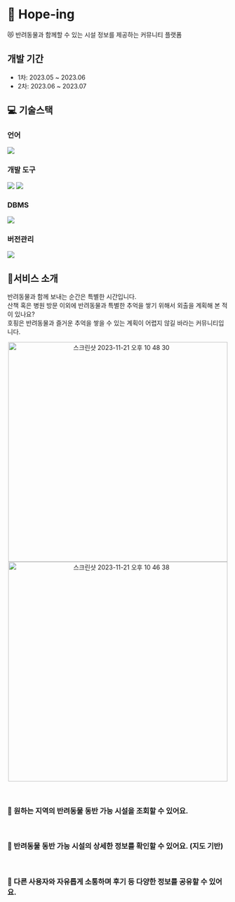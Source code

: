 # 🐾 Hope-ing
😻 반려동물과 함께할 수 있는 시설 정보를 제공하는 커뮤니티 플랫폼
## 개발 기간
- 1차: 2023.05 ~ 2023.06
- 2차: 2023.06 ~ 2023.07
## 💻 기술스택
### 언어
<div>
  <img src="https://img.shields.io/badge/Java-FF6600?style=for-the-badge&logo=Java&logoColor=white">
</div>

### 개발 도구
<div>
  <img src="https://img.shields.io/badge/springboot-6DB33F?style=for-the-badge&logo=springboot&logoColor=white">
    <img src="https://img.shields.io/badge/apachemaven-C71A36?style=for-the-badge&logo=apachemaven&logoColor=white">
</div>

### DBMS
<div>
    <img src="https://img.shields.io/badge/MariaDB-003545?style=for-the-badge&logo=mariadb&logoColor=white">
</div>

### 버전관리
<div>
    <img src="https://img.shields.io/badge/github-181717?style=for-the-badge&logo=github&logoColor=White">
</div>

## 🌟서비스 소개
반려동물과 함께 보내는 순간은 특별한 시간입니다.
<br>
산책 혹은 병원 방문 이외에 반려동물과 특별한 추억을 쌓기 위해서 외출을 계획해 본 적이 있나요?
<br>
호핑은 반려동물과 즐거운 추억을 쌓을 수 있는 계획이 어렵지 않길 바라는 커뮤니티입니다.
<br>
<p align="center">
  <img width="500" alt="스크린샷 2023-11-21 오후 10 48 30" src="https://github.com/xaonoax/Hope-ing/assets/130297565/2493efbc-101f-4243-a840-a4193011c85e">
  <img width="500" alt="스크린샷 2023-11-21 오후 10 46 38" src="https://github.com/xaonoax/Hope-ing/assets/130297565/1cce1284-3ef6-4233-9fc8-fb4b7d23602f">
</p>
<br>

### 🐾 원하는 지역의 반려동물 동반 가능 시설을 조회할 수 있어요.

<br>

### 🐾 반려동물 동반 가능 시설의 상세한 정보를 확인할 수 있어요. (지도 기반)

<br>

### 🐾 다른 사용자와 자유롭게 소통하며 후기 등 다양한 정보를 공유할 수 있어요.
